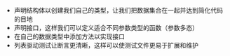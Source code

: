 - 声明结构体以创建我们自己的类型，让我们把数据集合在一起并达到简化代码的目地
- 声明接口，这样我们可以定义适合不同参数类型的函数（参数多态）
- 在自己的数据类型中添加方法以实现接口
- 列表驱动测试让断言更清晰，这样可以使测试文件更易于扩展和维护